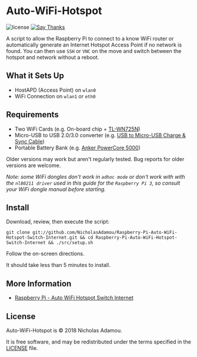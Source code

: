 # Auto-WiFi-Hotspot

![license](https://img.shields.io/apm/l/vim-mode.svg)
[![Say Thanks](https://img.shields.io/badge/say-thanks-ff69b4.svg)](https://saythanks.io/to/NicholasAdamou)

A script to allow the Raspberry Pi to connect to a know WiFi router or automatically generate an Internet Hotspot Access Point if no network is found. You can then use `SSH` or `VNC` on the move and switch between the hotspot and network without a reboot.

What it Sets Up
------------
* HostAPD (Access Point) on `wlan0`
* WiFi Connection on `wlan1` or `eth0`

Requirements
------------

* Two WiFi Cards (e.g. On-board chip + [TL-WN725N](https://www.amazon.com/gp/product/B008IFXQFU/ref=oh_aui_detailpage_o03_s00?ie=UTF8&psc=1))
* Micro-USB to USB 2.0/3.0 converter (e.g. [USB to Micro-USB Charge & Sync Cable](https://www.amazon.com/gp/product/B00SVVY844/ref=oh_aui_detailpage_o05_s00?ie=UTF8&psc=1))
* Portable Battery Bank (e.g. [Anker PowerCore 5000](https://www.amazon.com/gp/product/B01CU1EC6Y/ref=oh_aui_detailpage_o02_s00?ie=UTF8&psc=1))

Older versions may work but aren't regularly tested. Bug reports for older
versions are welcome.

*Note: some WiFi dongles don't work in `adhoc mode` or don't work with with the `nl80211 driver` used in this guide for the `Raspberry Pi 3`, so consult your WiFi dongle manual before starting.*

Install
-------

Download, review, then execute the script:

```
git clone git://github.com/NicholasAdamou/Raspberry-Pi-Auto-WiFi-Hotspot-Switch-Internet.git && cd Raspberry-Pi-Auto-WiFi-Hotspot-Switch-Internet && ./src/setup.sh
```

Follow the on-screen directions.

It should take less than 5 minutes to install.


More Information
-------

* [Raspberry Pi - Auto WiFi Hotspot Switch Internet](http://www.raspberryconnect.com/network/item/330-raspberry-pi-auto-wifi-hotspot-switch-internet)

License
-------

Auto-WiFi-Hotspot is © 2018 Nicholas Adamou.

It is free software, and may be redistributed under the terms specified in the [LICENSE] file.

[LICENSE]: LICENSE
